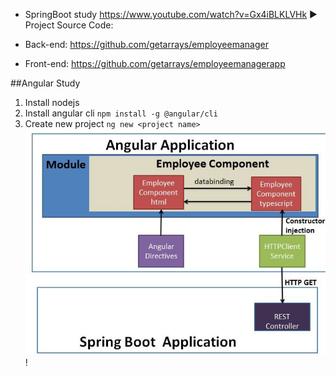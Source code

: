 - SpringBoot study https://www.youtube.com/watch?v=Gx4iBLKLVHk
  ► Project Source Code:
- Back-end: https://github.com/getarrays/employeemanager
  
- Front-end: https://github.com/getarrays/employeemanagerapp


##Angular Study
1. Install nodejs
2. Install angular cli `npm install -g @angular/cli`
3. Create new project `ng new <project name>`
![Angular Application.png](img_1.png)!
   
